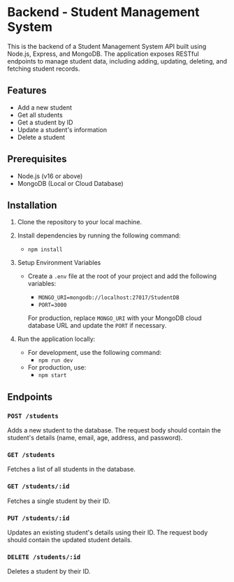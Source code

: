 # Backend - Student Management System

This is the backend of a Student Management System API built using Node.js, Express, and MongoDB. The application exposes RESTful endpoints to manage student data, including adding, updating, deleting, and fetching student records.

## Features
- Add a new student
- Get all students
- Get a student by ID
- Update a student's information
- Delete a student

## Prerequisites

- Node.js (v16 or above)
- MongoDB (Local or Cloud Database)

## Installation

1. Clone the repository to your local machine.

2. Install dependencies by running the following command:
   - `npm install`

3. Setup Environment Variables
   - Create a `.env` file at the root of your project and add the following variables:
     - `MONGO_URI=mongodb://localhost:27017/StudentDB`
     - `PORT=3000`
     
     For production, replace `MONGO_URI` with your MongoDB cloud database URL and update the `PORT` if necessary.

4. Run the application locally:
   - For development, use the following command:
     - `npm run dev`
   - For production, use:
     - `npm start`

## Endpoints

### `POST /students`
Adds a new student to the database. The request body should contain the student's details (name, email, age, address, and password).

### `GET /students`
Fetches a list of all students in the database.

### `GET /students/:id`
Fetches a single student by their ID.

### `PUT /students/:id`
Updates an existing student's details using their ID. The request body should contain the updated student details.

### `DELETE /students/:id`
Deletes a student by their ID.


